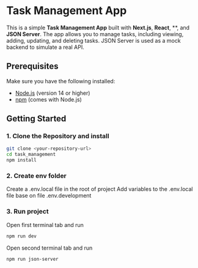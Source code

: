 # Task Management App

This is a simple **Task Management App** built with **Next.js**, **React**, **, and **JSON Server**. The app allows you to manage tasks, including viewing, adding, updating, and deleting tasks. JSON Server is used as a mock backend to simulate a real API.

## Prerequisites

Make sure you have the following installed:

- [Node.js](https://nodejs.org/) (version 14 or higher)
- [npm](https://www.npmjs.com/) (comes with Node.js)

## Getting Started

### 1. Clone the Repository and install

```bash
git clone <your-repository-url>
cd task_management
npm install
```

### 2. Create env folder 

Create a .env.local file in the root of project
Add variables to the .env.local file base on file .env.development

### 3. Run project

Open first terminal tab and run

```bash
npm run dev
```

Open second terminal tab and run

```bash
npm run json-server
```
